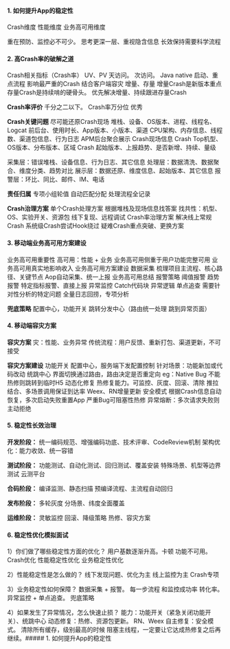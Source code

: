 #### 1. 如何提升App的稳定性
Crash维度
性能维度
业务高可用维度

重在预防、监控必不可少。
思考更深一层、重视隐含信息
长效保持需要科学流程

#### 2. 高Crash率的破解之道
Crash相关指标（Crash率）
UV、PV
天访问。 次访问。
Java native 
启动、重点流程
影响最严重的Crash
结合客户端容灾
增量、存量
增量Crash是新版本重点
存量Crash是持续啃的硬骨头。
优先解决增量、持续跟进存量Crash

**Crash率评价**
千分之二以下。
Crash率万分位 优秀

**Crash关键问题**
尽可能还原Crash现场
堆栈、设备、OS版本、进程、线程名、Logcat
前后台、使用时长、App版本、小版本、渠道
CPU架构、内存信息、线程数、渠道包信息、行为日志
APM后台聚合展示
Crash现场信息
Crash Top机型、OS版本、分布版本、区域
Crash 起始版本、上报趋势、是否新增、持续、量级 

采集层：错误堆栈、设备信息、行为日志、其它信息
处理层：数据清洗、数据聚合、维度分类、趋势对比
展示层：数据还原、维度信息、起始版本、其它信息
报警层：环比、同比、邮件、IM、电话

**责任归属**
专项小组轮值
自动匹配分配
处理流程全记录

**Crash治理方案**
单个Crash处理方案
根据堆栈及现场信息找答案
找共性：机型、OS、实验开关、资源包
线下复现、远程调试
Crash率治理方案
解决线上常规Crash
系统级Crash尝试Hook绕过
疑难Crash重点突破、更换方案



#### 3. 移动端业务高可用方案建设
业务高可用重要性
高可用：性能 + 业务
业务高可用侧重于用户功能完整可用
业务高可用真实地影响收入
业务高可用方案建设
数据采集
梳理项目主流程、核心路径、关键节点
Aop自动采集、统一上报
业务高可用总结
报警策略
阈值报警
趋势报警
特定指标报警、直接上报
异常监控
Catch代码块
异常逻辑
单点追查
需要针对性分析的特定问题
全量日志回捞，专项分析

**兜底策略**
配置中心，功能开关
跳转分发中心（路由统一处理 跳到异常页面）



#### 4. 移动端容灾方案

**容灾方案**
灾：性能、业务异常
传统流程：用户反馈、重新打包、渠道更新，不可接受

**容灾方案建设**
功能开关
配置中心，服务端下发配置控制
针对场景：功能新加或代码改动
统跳中心
界面切换通过路由，路由决定是否重定向
eg：Native Bug 不能热修则跳转到临时H5
动态化修复
热修复能力。可监控、灰度、回滚、清除
推拉结合、多场景调用保证到达率
Weex、RN增量更新
安全模式
根据Crash信息自动恢复，多次启动失败重置App
严重Bug可阻塞性热修
异常熔断：多次请求失败则主动拒绝



#### 5. 稳定性长效治理

**开发阶段：**
统一编码规范、增强编码功底、技术评审、CodeReview机制
架构优化：能力收敛、统一容错

**测试阶段：**
功能测试、自动化测试、回归测试、覆盖安装
特殊场景、机型等边界测试
云测平台

**合码阶段：**
编译监测、静态扫描
预编译流程、主流程自动回归

**发布阶段：**
多轮灰度
分场景、纬度全面覆盖

**运维阶段：**
灵敏监控
回滚、降级策略
热修、容灾方案



#### 6. 稳定性优化模拟面试
1）你们做了哪些稳定性方面的优化？
用户基数逐渐升高。卡顿 功能不可用。
Crash优化
性能稳定性优化
业务稳定性优化

2）性能稳定性是怎么做的？
线下发现问题、优化为主
线上监控为主
Crash专项

3）业务稳定性如何保障？
数据采集 + 报警。 每一步流程 和监控成功率 转化率。
异常监控 + 单点追查。
兜底策略

4）如果发生了异常情况，怎么快速止损？
能力：功能开关（紧急关闭功能开关）、统跳中心
动态修复：热修、资源包更新。 RN、Weex
自主修复：安全模式。
清除所有缓存，级别最高的时候 阻塞主线程，一定要让它达成热修复之后再继续。##### 1. 如何提升App的稳定性